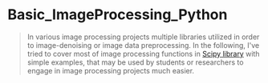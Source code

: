 # Basic_ImageProcessing_Python
> In various image processing projects multiple libraries utilized in order to image-denoising or image data preprocessing. In the following, I've tried to cover most of image processing functions in [Scipy library](https://docs.scipy.org/doc/scipy/reference/ndimage.html) with simple examples, that may be used by students or researchers to engage in image processing projects much easier.
